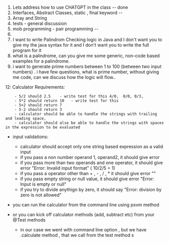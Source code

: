 1. Lets address how to use CHATGPT in the class  -- done 
2. Interfaces, Abstract Classes, static , final keyword  --
3. Array and String 
4. tests - general discussion 
5. mob programming - pair programming -- 
6. 
7. I want to write Palindrom Checking logic in Java and I don't want you to give my the java syntax for it and I don't want you to write the full program for it 
8. what is a palindrome, can you give me some generic, non-code based examples for a palindrome. 
9. i want to generate prime numbers between 1 to 100 (between two input numbers) . i have few questions, what is prime number, without giving me code, can we discuss how the logic will flow..



12: Calculator Requirements:

		- 5/2 should 2.5    - write test for this 4/0,  0/0, 0/3, 
		- 5*2 should return 10   - write test for this 
		- 5+2 should return 7 
		- 5-2 should return 3
		- calculator should be able to handle the strings with trailing and leading space, 
		- calculator should also be able to handle the strings with spaces in the expression to be evaluated 
  - input validations: 
    - calculator should accept only one string based expression as a valid input 
    - if you pass a non number operand 1, operand2, it should give error 
    - if you pass more than two operands and one operator, it should give error "Error: Invalid input format"   ( 10/2/5 = 1)
    - if you pass a operator other than + , - , / , * it should give error ""
    - if you pass empty string or null value, it should give error   "Error: Input is empty or null"
    - if you try to divide anythign by zero, it should say "Error: division by zero is not allowed"



- you can run the calculator from the command line using psvm method 
- or you can kick off calculator methods (add, subtract etc) from your @Test methods
  - in our case we went with command line option , but we have .calculate method , that we call from the test method s